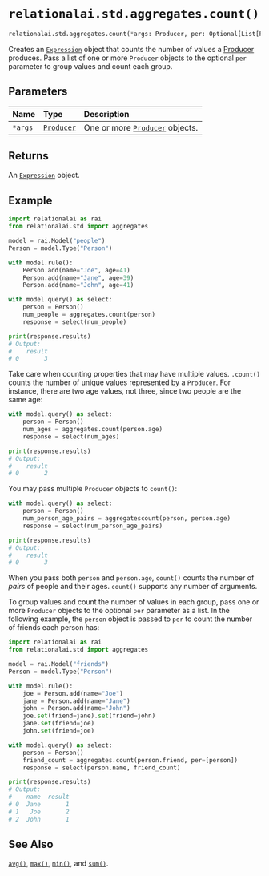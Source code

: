 # `relationalai.std.aggregates.count()`

```python
relationalai.std.aggregates.count(*args: Producer, per: Optional[List[Producer]]) -> Expression
```

Creates an [`Expression`](../../Expression.md) object that counts the number of values a [Producer](../../Producer/README.md) produces.
Pass a list of one or more `Producer` objects to the optional `per` parameter to group values and count each group.

## Parameters

| Name | Type | Description |
| :--- | :--- | :------ |
| `*args` | [`Producer`](../../Producer/README.md) | One or more [`Producer`](../../Producer/README.md) objects. |

## Returns

An [`Expression`](../../Expression.md) object.

## Example

```python
import relationalai as rai
from relationalai.std import aggregates

model = rai.Model("people")
Person = model.Type("Person")

with model.rule():
    Person.add(name="Joe", age=41)
    Person.add(name="Jane", age=39)
    Person.add(name="John", age=41)

with model.query() as select:
    person = Person()
    num_people = aggregates.count(person)
    response = select(num_people)

print(response.results)
# Output:
#    result
# 0       3
```

Take care when counting properties that may have multiple values.
`.count()` counts the number of unique values represented by a `Producer`.
For instance, there are two age values, not three, since two people are the same age:

```python
with model.query() as select:
    person = Person()
    num_ages = aggregates.count(person.age)
    response = select(num_ages)

print(response.results)
# Output:
#    result
# 0       2
```

You may pass multiple `Producer` objects to `count()`:

```python
with model.query() as select:
    person = Person()
    num_person_age_pairs = aggregatescount(person, person.age)
    response = select(num_person_age_pairs)

print(response.results)
# Output:
#    result
# 0       3
```

When you pass both `person` and `person.age`, `count()` counts the number of _pairs_ of people and their ages.
`count()` supports any number of arguments.

To group values and count the number of values in each group,
pass one or more `Producer` objects to the optional `per` parameter as a list.
In the following example, the `person` object is passed to `per` to count the number of friends each person has:

```python
import relationalai as rai
from relationalai.std import aggregates

model = rai.Model("friends")
Person = model.Type("Person")

with model.rule():
    joe = Person.add(name="Joe")
    jane = Person.add(name="Jane")
    john = Person.add(name="John")
    joe.set(friend=jane).set(friend=john)
    jane.set(friend=joe)
    john.set(friend=joe)

with model.query() as select:
    person = Person()
    friend_count = aggregates.count(person.friend, per=[person])
    response = select(person.name, friend_count)

print(response.results)
# Output:
#    name  result
# 0  Jane       1
# 1   Joe       2
# 2  John       1
```

## See Also

[`avg()`](./avg.md),
[`max()`](./max.md),
[`min()`](./min.md),
and [`sum()`](./sum.md).

